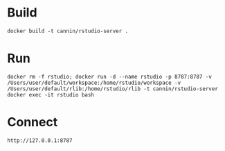 # Build

```
docker build -t cannin/rstudio-server .
```

# Run

```
docker rm -f rstudio; docker run -d --name rstudio -p 8787:8787 -v /Users/user/default/workspace:/home/rstudio/workspace -v /Users/user/default/rlib:/home/rstudio/rlib -t cannin/rstudio-server
docker exec -it rstudio bash
```

# Connect
```
http://127.0.0.1:8787
```

